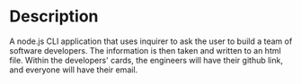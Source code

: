 # Description
A node.js CLI application that uses inquirer to ask the user to build a team of software developers. The information is then taken and written to an html file. Within the developers' cards, the engineers will have their github link, and everyone will have their email.